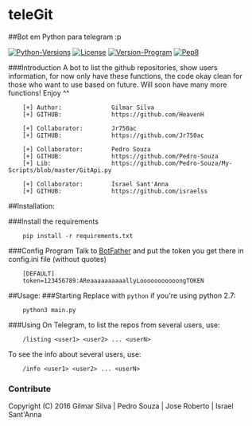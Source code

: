 # teleGit
##Bot em Python para telegram :p

[![Python-Versions](https://img.shields.io/badge/python-2.6%2C%202.7%2C%203.3%2C%203.4%2C%203.5-blue.svg)](https://www.python.org/)
[![License](https://img.shields.io/badge/license-MIT-33CCFF.svg)](https://opensource.org/licenses/MIT)
[![Version-Program](https://img.shields.io/badge/version-1.0-orange.svg)](https://github.com/HeavenH/teleGit/releases)
[![Pep8](https://img.shields.io/badge/style-pep8-FF0000.svg)](https://www.python.org/dev/peps/pep-0008/)

###Introduction
    A bot to list the github repositories, show users information,
    for now only have these functions, the code okay clean for those who want to use based on future.
    Will soon have many more functions!
    Enjoy ^^

```
    [+] Author:              Gilmar Silva
    [+] GITHUB:              https://github.com/HeavenH
    
    [+] Collaborator:        Jr750ac
    [+] GITHUB:              https://github.com/Jr750ac
    
    [+] Collaborator:        Pedro Souza
    [+] GITHUB:              https://github.com/Pedro-Souza
    [+] Lib:                 https://github.com/Pedro-Souza/My-Scripts/blob/master/GitApi.py
    
    [+] Collaborator:        Israel Sant'Anna
    [+] GITHUB:              https://github.com/israelss
```

##Installation:

###Install the requirements

```
    pip install -r requirements.txt
```
###Config Program
Talk to [BotFather](https://telegram.me/BotFather) and put the token you get there in config.ini file (without quotes)
```
    [DEFAULT]
    token=123456789:AReaaaaaaaaaallyLooooooooooongTOKEN
```
##Usage:
###Starting
Replace with `python` if you're using python 2.7:
```
    python3 main.py
```
###Using
On Telegram, to list the repos from several users, use:
```
    /listing <user1> <user2> ... <userN>
```

To see the info about several users, use:
```
    /info <user1> <user2> ... <userN>
```

### Contribute
Copyright (C) 2016 Gilmar Silva | Pedro Souza | Jose Roberto | Israel Sant'Anna
